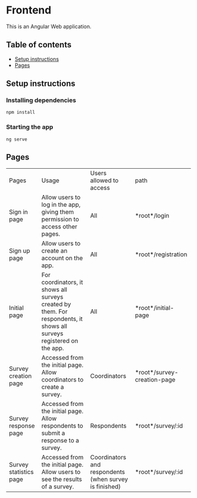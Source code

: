 # Frontend

This is an Angular Web application.

## Table of contents

- [Setup instructions](#setup-instructions)
- [Pages](#pages)

###

## Setup instructions

### Installing dependencies

```
npm install
```

### Starting the app

```
ng serve
```

## Pages

<table>
<tr>
<td> Pages </td> <td> Usage </td> <td> Users allowed to access</td>
<td> path</td>
</tr>

<tr>
<td> Sign in page </td> <td> Allow users to log in the app, giving them permission to access other pages. </td> <td> All</td> <td> *root*/login </td>
</tr>

<tr>
<td> Sign up page </td> <td> Allow users to create an account on the app. </td>
<td> All</td> <td> *root*/registration </td>
</tr>

<tr>
<td> Initial page </td> <td> For coordinators, it shows all surveys created by them. For respondents, it shows all surveys registered on the app. </td>
<td> All</td> <td> *root*/initial-page </td>
</tr>

<tr>
<td> Survey creation page </td> <td> Accessed from the initial page. Allow coordinators to create a survey. </td>
<td> Coordinators </td> <td> *root*/survey-creation-page </td>
</tr>

<tr>
<td> Survey response page </td> <td> Accessed from the initial page. Allow respondents to submit a response to a survey. </td>
<td> Respondents </td> <td> *root*/survey/:id </td>
</tr>

<tr>
<td> Survey statistics page </td> <td> Accessed from the initial page. Allow users to see the results of a survey. </td>
<td> Coordinators and respondents (when survey is finished) </td>
<td> *root*/survey/:id </td>
</tr>

</table>
